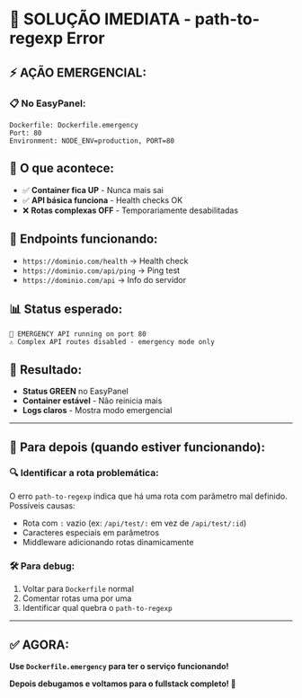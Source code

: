 # 🚨 SOLUÇÃO IMEDIATA - path-to-regexp Error

## ⚡ **AÇÃO EMERGENCIAL:**

### 📋 **No EasyPanel:**

```
Dockerfile: Dockerfile.emergency
Port: 80
Environment: NODE_ENV=production, PORT=80
```

## 🎯 **O que acontece:**

- ✅ **Container fica UP** - Nunca mais sai
- ✅ **API básica funciona** - Health checks OK
- ❌ **Rotas complexas OFF** - Temporariamente desabilitadas

## 🔧 **Endpoints funcionando:**

- `https://dominio.com/health` → Health check
- `https://dominio.com/api/ping` → Ping test
- `https://dominio.com/api` → Info do servidor

## 📊 **Status esperado:**

```
🚨 EMERGENCY API running on port 80
⚠️ Complex API routes disabled - emergency mode only
```

## 🚀 **Resultado:**

- **Status GREEN** no EasyPanel
- **Container estável** - Não reinicia mais
- **Logs claros** - Mostra modo emergencial

---

## 🔄 **Para depois (quando estiver funcionando):**

### 🔍 **Identificar a rota problemática:**

O erro `path-to-regexp` indica que há uma rota com parâmetro mal definido. Possíveis causas:

- Rota com `:` vazio (ex: `/api/test/:` em vez de `/api/test/:id`)
- Caracteres especiais em parâmetros
- Middleware adicionando rotas dinamicamente

### 🛠️ **Para debug:**

1. Voltar para `Dockerfile` normal
2. Comentar rotas uma por uma
3. Identificar qual quebra o `path-to-regexp`

---

## ✅ **AGORA:**

**Use `Dockerfile.emergency` para ter o serviço funcionando!**

**Depois debugamos e voltamos para o fullstack completo! 🎯**
